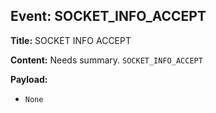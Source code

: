## Event: SOCKET_INFO_ACCEPT

**Title:** SOCKET INFO ACCEPT

**Content:**
Needs summary.
`SOCKET_INFO_ACCEPT`

**Payload:**
- `None`